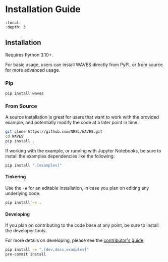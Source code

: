 # Installation Guide

```{contents}
:local:
:depth: 3
```

## Installation

Requires Python 3.10+.

For basic usage, users can install WAVES directly from PyPI, or from source for more advanced usage.

### Pip

`pip install waves`

### From Source

A source installation is great for users that want to work with the provided example, and
potentially modify the code at a later point in time.

```bash
git clone https://github.com/NREL/WAVES.git
cd WAVES
pip install .
```

If working with the example, or running with Jupyter Notebooks, be sure to install the examples
dependencies like the following:

```bash
pip install ".[examples]"
```

#### Tinkering

Use the `-e` for an editable installation, in case you plan on editing any underlying code.

```bash
pip install -e .
```

#### Developing

If you plan on contributing to the code base at any point, be sure to install the developer tools.

For more details on developing, please see the [contributor's guide](contributing.md).

```bash
pip install -e ".[dev,docs,examples]"
pre-commit install
```
